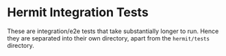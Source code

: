 Hermit Integration Tests
========================

These are integration/e2e tests that take substantially longer to run.
Hence they are separated into their own directory, apart from the `hermit/tests` directory.

